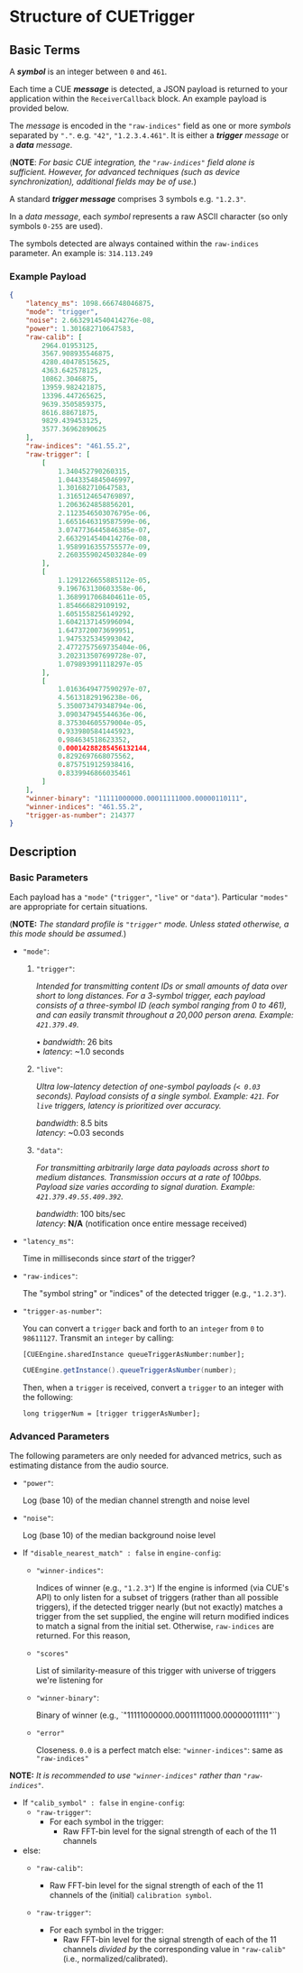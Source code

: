 # Structure of CUETrigger

## Basic Terms

A ***symbol*** is an integer between `0` and `461`.

Each time a CUE ***message*** is detected, a JSON payload is returned to your application within the `ReceiverCallback` block. An example payload is provided below. 

The _message_ is encoded in the `"raw-indices"` field as one or more _symbols_ separated by `"."`.  e.g. `"42"`, `"1.2.3.4.461"`.  It is either a ***trigger*** _message_ or a ***data*** _message_.

(**NOTE**: _For basic CUE integration, the `"raw-indices"` field alone is sufficient. However, for advanced techniques (such as device synchronization), additional fields may be of use._)

A standard ***trigger message*** comprises 3 symbols  e.g. `"1.2.3"`. 

In a _data message_, each _symbol_ represents a raw ASCII character (so only symbols `0-255` are used). 

The symbols detected are always contained within the `raw-indices` parameter. An example is: `314.113.249` 

### **Example Payload**

```json
{
    "latency_ms": 1098.666748046875,
    "mode": "trigger",
    "noise": 2.6632914540414276e-08,
    "power": 1.301682710647583,
    "raw-calib": [
        2964.01953125,
        3567.908935546875,
        4280.40478515625,
        4363.642578125,
        10862.3046875,
        13959.982421875,
        13396.447265625,
        9639.3505859375,
        8616.88671875,
        9829.439453125,
        3577.36962890625
    ],
    "raw-indices": "461.55.2",
    "raw-trigger": [
        [
            1.340452790260315,
            1.0443354845046997,
            1.301682710647583,
            1.3165124654769897,
            1.2063624858856201,
            2.1123546503076795e-06,
            1.6651646319587599e-06,
            3.0747736445846385e-07,
            2.6632914540414276e-08,
            1.9589916355755577e-09,
            2.2603559024503284e-09
        ],
        [
            1.1291226655885112e-05,
            9.196763130603358e-06,
            1.3689917068404611e-05,
            1.854666829109192,
            1.6051558256149292,
            1.6042137145996094,
            1.6473720073699951,
            1.9475325345993042,
            2.4772757569735404e-06,
            3.202313507699728e-07,
            1.079893991118297e-05
        ],
        [
            1.0163649477590297e-07,
            4.56131829196238e-06,
            5.350073479348794e-06,
            3.090347945544636e-06,
            8.375304605579004e-05,
            0.9339805841445923,
            0.984634518623352,
            0.00014288285456132144,
            0.8292697668075562,
            0.8757519125938416,
            0.8339946866035461
        ]
    ],
    "winner-binary": "11111000000.00011111000.00000110111",
    "winner-indices": "461.55.2",
    "trigger-as-number": 214377
}
```

## **Description**

### Basic Parameters

Each payload has a `"mode"` (`"trigger"`, `"live"` or  `"data"`).  Particular `"modes"`  are appropriate for certain situations. 

(**NOTE:** _The standard profile is `"trigger"` mode. Unless stated otherwise, a this mode should be assumed._)

- `"mode"`:
    1. `"trigger"`:

		_Intended for transmitting content IDs or small amounts of data over short to long distances. For a 3-symbol trigger, each payload consists of a three-symbol ID (each symbol ranging from 0 to 461), and can easily transmit throughout a 20,000 person arena. Example: `421.379.49`._

        • _bandwidth_: 26 bits  
        • _latency_: ~1.0 seconds  
    
    2. `"live"`:

		_Ultra low-latency detection of one-symbol payloads (`< 0.03` seconds). Payload consists of a single symbol. Example: `421`. For `live` triggers, latency is prioritized over accuracy._ 

        _bandwidth_: 8.5 bits  
        _latency_: ~0.03 seconds
    
    3. `"data"`:

		_For transmitting arbitrarily large data payloads across short to medium distances. Transmission occurs at a rate of 100bps. Payload size varies according to signal duration. Example: `421.379.49.55.409.392`._

        _bandwidth_: 100 bits/sec  
        _latency_: **N/A** (notification once entire message received)

- `"latency_ms"`:

    Time in milliseconds since *start* of the trigger?


- `"raw-indices"`:

    The "symbol string" or "indices" of the detected trigger (e.g., `"1.2.3"`).
    
- `"trigger-as-number"`:

	You can convert a `trigger` back and forth to an `integer` from `0` to `98611127`. Transmit an `integer` by calling:
	
	```objc
	[CUEEngine.sharedInstance queueTriggerAsNumber:number];
	```
	
	```java
	CUEEngine.getInstance().queueTriggerAsNumber(number);
	```
	
	Then, when a `trigger` is received, convert a `trigger` to an integer with the following:
	
	```objc
	long triggerNum = [trigger triggerAsNumber];
	```

### Advanced Parameters

The following parameters are only needed for advanced metrics, such as estimating distance from the audio source. 

- `"power"`:

    Log (base 10) of the median channel strength and noise level


- `"noise"`:

    Log (base 10) of the median background noise level

- If `"disable_nearest_match" : false` in `engine-config`:

    + `"winner-indices"`:

        Indices of winner (e.g., `"1.2.3"`)
        If the engine is informed (via CUE's API) to only listen for a subset of triggers (rather than all possible triggers), if the detected trigger nearly (but not exactly) matches a trigger from the set supplied, the engine will return modified indices to match a signal from the initial set. Otherwise, `raw-indices` are returned. For this reason, 

    + `"scores"`

        List of similarity-measure of this trigger with universe of triggers we're listening for

    + `"winner-binary"`:

        Binary of winner (e.g., `"11111000000.00011111000.00000011111"``)

    + `"error"`

        Closeness. `0.0` is a perfect match
else:
    `"winner-indices"`:
        same as `"raw-indices"`

**NOTE:** _It is recommended to use `"winner-indices"` rather than `"raw-indices"`._

- If `"calib_symbol" : false` in `engine-config`:
    + `"raw-trigger"`:
        + For each symbol in the trigger:
            + Raw FFT-bin level for the signal strength of each of the 11 channels
- else:
    + `"raw-calib"`: 
        + Raw FFT-bin level for the signal strength of each of the 11 channels of the (initial) `calibration symbol`.

    + `"raw-trigger"`:
        + For each symbol in the trigger:
            + Raw FFT-bin level for the signal strength of each of the 11 channels *divided by* the corresponding value in `"raw-calib"` (i.e., normalized/calibrated).
